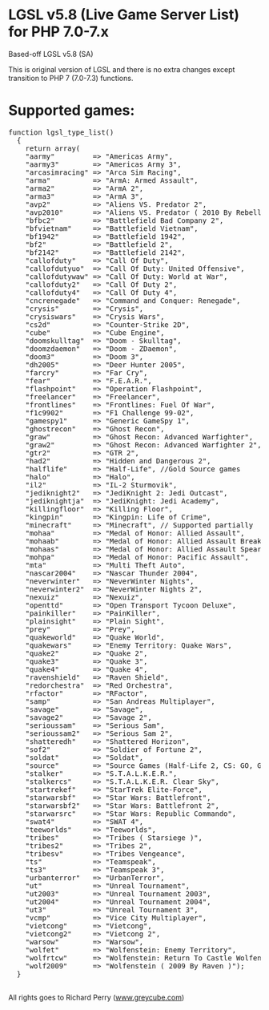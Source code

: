 # LGSL v5.8 (Live Game Server List) for PHP 7.0-7.x
Based-off LGSL v5.8 (SA)

This is original version of LGSL and there is no extra changes except transition to PHP 7 (7.0-7.3) functions.

# Supported games:
<pre>
function lgsl_type_list()
  {
    return array(
    "aarmy"         => "Americas Army",
    "aarmy3"        => "Americas Army 3",
    "arcasimracing" => "Arca Sim Racing",
    "arma"          => "ArmA: Armed Assault",
    "arma2"         => "ArmA 2",
    "arma3"         => "ArmA 3",
    "avp2"          => "Aliens VS. Predator 2",
    "avp2010"       => "Aliens VS. Predator ( 2010 By Rebellion )",
    "bfbc2"         => "Battlefield Bad Company 2",
    "bfvietnam"     => "Battlefield Vietnam",
    "bf1942"        => "Battlefield 1942",
    "bf2"           => "Battlefield 2",
    "bf2142"        => "Battlefield 2142",
    "callofduty"    => "Call Of Duty",
    "callofdutyuo"  => "Call Of Duty: United Offensive",
    "callofdutywaw" => "Call Of Duty: World at War",
    "callofduty2"   => "Call Of Duty 2",
    "callofduty4"   => "Call Of Duty 4",
    "cncrenegade"   => "Command and Conquer: Renegade",
    "crysis"        => "Crysis",
    "crysiswars"    => "Crysis Wars",
    "cs2d"          => "Counter-Strike 2D",
    "cube"          => "Cube Engine",
    "doomskulltag"  => "Doom - Skulltag",
    "doomzdaemon"   => "Doom - ZDaemon",
    "doom3"         => "Doom 3",
    "dh2005"        => "Deer Hunter 2005",
    "farcry"        => "Far Cry",
    "fear"          => "F.E.A.R.",
    "flashpoint"    => "Operation Flashpoint",
    "freelancer"    => "Freelancer",
    "frontlines"    => "Frontlines: Fuel Of War",
    "f1c9902"       => "F1 Challenge 99-02",
    "gamespy1"      => "Generic GameSpy 1",
    "ghostrecon"    => "Ghost Recon",
    "graw"          => "Ghost Recon: Advanced Warfighter",
    "graw2"         => "Ghost Recon: Advanced Warfighter 2",
    "gtr2"          => "GTR 2",
    "had2"          => "Hidden and Dangerous 2",
    "halflife"      => "Half-Life", //Gold Source games
    "halo"          => "Halo",
    "il2"           => "IL-2 Sturmovik",
    "jediknight2"   => "JediKnight 2: Jedi Outcast",
    "jediknightja"  => "JediKnight: Jedi Academy",
    "killingfloor"  => "Killing Floor",
    "kingpin"       => "Kingpin: Life of Crime",
    "minecraft"     => "Minecraft", // Supported partially
    "mohaa"         => "Medal of Honor: Allied Assault",
    "mohaab"        => "Medal of Honor: Allied Assault Breakthrough",
    "mohaas"        => "Medal of Honor: Allied Assault Spearhead",
    "mohpa"         => "Medal of Honor: Pacific Assault",
    "mta"           => "Multi Theft Auto",
    "nascar2004"    => "Nascar Thunder 2004",
    "neverwinter"   => "NeverWinter Nights",
    "neverwinter2"  => "NeverWinter Nights 2",
    "nexuiz"        => "Nexuiz",
    "openttd"       => "Open Transport Tycoon Deluxe",
    "painkiller"    => "PainKiller",
    "plainsight"    => "Plain Sight",
    "prey"          => "Prey",
    "quakeworld"    => "Quake World",
    "quakewars"     => "Enemy Territory: Quake Wars",
    "quake2"        => "Quake 2",
    "quake3"        => "Quake 3",
    "quake4"        => "Quake 4",
    "ravenshield"   => "Raven Shield",
    "redorchestra"  => "Red Orchestra",
    "rfactor"       => "RFactor",
    "samp"          => "San Andreas Multiplayer",
    "savage"        => "Savage",
    "savage2"       => "Savage 2",
    "serioussam"    => "Serious Sam",
    "serioussam2"   => "Serious Sam 2",
    "shatteredh"    => "Shattered Horizon",
    "sof2"          => "Soldier of Fortune 2",
    "soldat"        => "Soldat",
    "source"        => "Source Games (Half-Life 2, CS: GO, GMOD, etc.)",
    "stalker"       => "S.T.A.L.K.E.R.",
    "stalkercs"     => "S.T.A.L.K.E.R. Clear Sky",
    "startrekef"    => "StarTrek Elite-Force",
    "starwarsbf"    => "Star Wars: Battlefront",
    "starwarsbf2"   => "Star Wars: Battlefront 2",
    "starwarsrc"    => "Star Wars: Republic Commando",
    "swat4"         => "SWAT 4",
    "teeworlds"     => "Teeworlds",
    "tribes"        => "Tribes ( Starsiege )",
    "tribes2"       => "Tribes 2",
    "tribesv"       => "Tribes Vengeance",
    "ts"            => "Teamspeak",
    "ts3"           => "Teamspeak 3",
    "urbanterror"   => "UrbanTerror",
    "ut"            => "Unreal Tournament",
    "ut2003"        => "Unreal Tournament 2003",
    "ut2004"        => "Unreal Tournament 2004",
    "ut3"           => "Unreal Tournament 3",
    "vcmp"          => "Vice City Multiplayer",
    "vietcong"      => "Vietcong",
    "vietcong2"     => "Vietcong 2",
    "warsow"        => "Warsow",
    "wolfet"        => "Wolfenstein: Enemy Territory",
    "wolfrtcw"      => "Wolfenstein: Return To Castle Wolfenstein",
    "wolf2009"      => "Wolfenstein ( 2009 By Raven )");
  }
 </pre>

All rights goes to Richard Perry (www.greycube.com)
